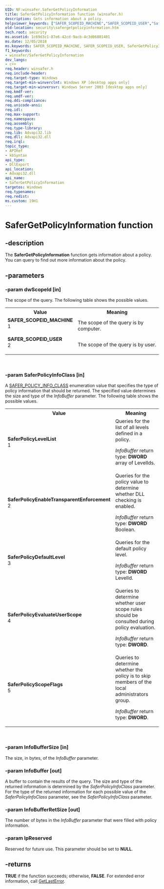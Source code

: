 ```yaml
---
UID: NF:winsafer.SaferGetPolicyInformation
title: SaferGetPolicyInformation function (winsafer.h)
description: Gets information about a policy.
helpviewer_keywords: ["SAFER_SCOPEID_MACHINE","SAFER_SCOPEID_USER","SaferGetPolicyInformation","SaferGetPolicyInformation function [Security]","SaferPolicyDefaultLevel","SaferPolicyEnableTransparentEnforcement","SaferPolicyEvaluateUserScope","SaferPolicyLevelList","SaferPolicyScopeFlags","_mnp_safergetpolicyinformation","security.safergetpolicyinformation","winsafer/SaferGetPolicyInformation"]
old-location: security\safergetpolicyinformation.htm
tech.root: security
ms.assetid: 1c69d3c1-87e6-42cd-9acb-4c3d06801401
ms.date: 12/05/2018
ms.keywords: SAFER_SCOPEID_MACHINE, SAFER_SCOPEID_USER, SaferGetPolicyInformation, SaferGetPolicyInformation function [Security], SaferPolicyDefaultLevel, SaferPolicyEnableTransparentEnforcement, SaferPolicyEvaluateUserScope, SaferPolicyLevelList, SaferPolicyScopeFlags, _mnp_safergetpolicyinformation, security.safergetpolicyinformation, winsafer/SaferGetPolicyInformation
f1_keywords:
- winsafer/SaferGetPolicyInformation
dev_langs:
- c++
req.header: winsafer.h
req.include-header: 
req.target-type: Windows
req.target-min-winverclnt: Windows XP [desktop apps only]
req.target-min-winversvr: Windows Server 2003 [desktop apps only]
req.kmdf-ver: 
req.umdf-ver: 
req.ddi-compliance: 
req.unicode-ansi: 
req.idl: 
req.max-support: 
req.namespace: 
req.assembly: 
req.type-library: 
req.lib: Advapi32.lib
req.dll: Advapi32.dll
req.irql: 
topic_type:
- APIRef
- kbSyntax
api_type:
- DllExport
api_location:
- Advapi32.dll
api_name:
- SaferGetPolicyInformation
targetos: Windows
req.typenames: 
req.redist: 
ms.custom: 19H1
---
```


# SaferGetPolicyInformation function


## -description


The <b>SaferGetPolicyInformation</b> function gets information about a policy. You can query to find out more information about the policy.
		


## -parameters




### -param dwScopeId [in]

The scope of the query. The following table shows the possible values.

<table>
<tr>
<th>Value</th>
<th>Meaning</th>
</tr>
<tr>
<td width="40%"><a id="SAFER_SCOPEID_MACHINE"></a><a id="safer_scopeid_machine"></a><dl>
<dt><b>SAFER_SCOPEID_MACHINE</b></dt>
<dt>1</dt>
</dl>
</td>
<td width="60%">
The scope of the query is by computer.

</td>
</tr>
<tr>
<td width="40%"><a id="SAFER_SCOPEID_USER"></a><a id="safer_scopeid_user"></a><dl>
<dt><b>SAFER_SCOPEID_USER</b></dt>
<dt>2</dt>
</dl>
</td>
<td width="60%">
The scope of the query is by user.

</td>
</tr>
</table>
 


### -param SaferPolicyInfoClass [in]

A <a href="https://docs.microsoft.com/windows/desktop/api/winsafer/ne-winsafer-safer_policy_info_class">SAFER_POLICY_INFO_CLASS</a>  enumeration value  that specifies the type of policy information that should be returned. The specified value determines the size and type of the <i>InfoBuffer</i> parameter. The following table shows the possible values.

<table>
<tr>
<th>Value</th>
<th>Meaning</th>
</tr>
<tr>
<td width="40%"><a id="SaferPolicyLevelList"></a><a id="saferpolicylevellist"></a><a id="SAFERPOLICYLEVELLIST"></a><dl>
<dt><b>SaferPolicyLevelList</b></dt>
<dt>1</dt>
</dl>
</td>
<td width="60%">
Queries for the list of all levels defined in a policy.

<i>InfoBuffer</i> return type: <b>DWORD</b> array of LevelIds.

</td>
</tr>
<tr>
<td width="40%"><a id="SaferPolicyEnableTransparentEnforcement"></a><a id="saferpolicyenabletransparentenforcement"></a><a id="SAFERPOLICYENABLETRANSPARENTENFORCEMENT"></a><dl>
<dt><b>SaferPolicyEnableTransparentEnforcement</b></dt>
<dt>2</dt>
</dl>
</td>
<td width="60%">
Queries for the policy value to determine whether DLL checking is enabled.

<i>InfoBuffer</i> return type: <b>DWORD</b> Boolean.

</td>
</tr>
<tr>
<td width="40%"><a id="SaferPolicyDefaultLevel"></a><a id="saferpolicydefaultlevel"></a><a id="SAFERPOLICYDEFAULTLEVEL"></a><dl>
<dt><b>SaferPolicyDefaultLevel</b></dt>
<dt>3</dt>
</dl>
</td>
<td width="60%">
Queries for the default policy level.

<i>InfoBuffer</i> return type: <b>DWORD</b> LevelId.

</td>
</tr>
<tr>
<td width="40%"><a id="SaferPolicyEvaluateUserScope"></a><a id="saferpolicyevaluateuserscope"></a><a id="SAFERPOLICYEVALUATEUSERSCOPE"></a><dl>
<dt><b>SaferPolicyEvaluateUserScope</b></dt>
<dt>4</dt>
</dl>
</td>
<td width="60%">
Queries to determine whether user scope rules should be consulted during policy evaluation.

<i>InfoBuffer</i> return type: <b>DWORD</b>.

</td>
</tr>
<tr>
<td width="40%"><a id="SaferPolicyScopeFlags"></a><a id="saferpolicyscopeflags"></a><a id="SAFERPOLICYSCOPEFLAGS"></a><dl>
<dt><b>SaferPolicyScopeFlags</b></dt>
<dt>5</dt>
</dl>
</td>
<td width="60%">
Queries to determine whether the policy is to skip members of the local administrators group.

<i>InfoBuffer</i> return type: <b>DWORD</b>.

</td>
</tr>
</table>
 


### -param InfoBufferSize [in]

The size, in bytes, of the <i>InfoBuffer</i> parameter.


### -param InfoBuffer [out]

A buffer to contain the results of the query. The size and type of the returned information is determined by the <i>SaferPolicyInfoClass</i> parameter. For the type of the returned information for each possible value of the <i>SaferPolicyInfoClass</i> parameter, see the <i>SaferPolicyInfoClass</i> parameter.


### -param InfoBufferRetSize [out]

The number of bytes in the <i>InfoBuffer</i> parameter that were filled with policy information.


### -param lpReserved

Reserved for future use. This parameter should be set to <b>NULL</b>.


## -returns



<b>TRUE</b> if the function succeeds; otherwise, <b>FALSE</b>. For extended error information, call 
<a href="https://docs.microsoft.com/windows/desktop/api/errhandlingapi/nf-errhandlingapi-getlasterror">GetLastError</a>.



